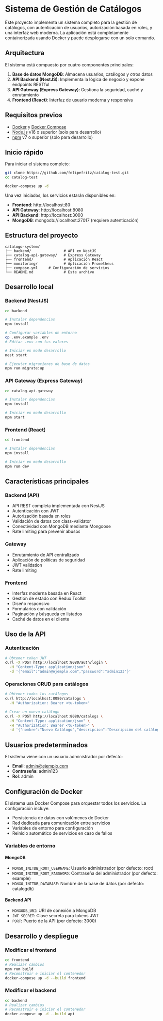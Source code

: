 # Sistema de Gestión de Catálogos

Este proyecto implementa un sistema completo para la gestión de catálogos, con autenticación de usuarios, autorización basada en roles, y una interfaz web moderna. La aplicación está completamente containerizada usando Docker y puede desplegarse con un solo comando.

## Arquitectura

El sistema está compuesto por cuatro componentes principales:

1. **Base de datos MongoDB**: Almacena usuarios, catálogos y otros datos
2. **API Backend (NestJS)**: Implementa la lógica de negocio y expone endpoints RESTful
3. **API Gateway (Express Gateway)**: Gestiona la seguridad, caché y enrutamiento
4. **Frontend (React)**: Interfaz de usuario moderna y responsiva

## Requisitos previos

- [Docker](https://docs.docker.com/get-docker/) y [Docker Compose](https://docs.docker.com/compose/install/)
- [Node.js](https://nodejs.org/) v16 o superior (solo para desarrollo)
- [npm](https://www.npmjs.com/) v7 o superior (solo para desarrollo)

## Inicio rápido

Para iniciar el sistema completo:

```bash
git clone https://github.com/felipefritz/catalog-test.git
cd catalog-test

docker-compose up -d
```

Una vez iniciados, los servicios estarán disponibles en:

- **Frontend**: http://localhost:80
- **API Gateway**: http://localhost:8080
- **API Backend**: http://localhost:3000
- **MongoDB**: mongodb://localhost:27017 (requiere autenticación)

## Estructura del proyecto

```
catalogo-system/
├── backend/               # API en NestJS
├── catalog-api-gateway/   # Express Gateway
├── frontend/              # Aplicación React
├── monitoring/            # Aplicación Prometheus
├── compose.yml     # Configuración de servicios
└── README.md              # Este archivo
```

## Desarrollo local

### Backend (NestJS)

```bash
cd backend

# Instalar dependencias
npm install

# Configurar variables de entorno
cp .env.example .env
# Editar .env con tus valores

# Iniciar en modo desarrollo
nest start

# Ejecutar migraciones de base de datos
npm run migrate:up
```

### API Gateway (Express Gateway)

```bash
cd catalog-api-gateway

# Instalar dependencias
npm install

# Iniciar en modo desarrollo
npm start
```

### Frontend (React)

```bash
cd frontend

# Instalar dependencias
npm install

# Iniciar en modo desarrollo
npm run dev
```

## Características principales

### Backend (API)

- API REST completa implementada con NestJS
- Autenticación con JWT
- Autorización basada en roles
- Validación de datos con class-validator
- Conectividad con MongoDB mediante Mongoose
- Rate limiting para prevenir abusos

### Gateway

- Enrutamiento de API centralizado
- Aplicación de políticas de seguridad
- JWT validation
- Rate limiting

### Frontend

- Interfaz moderna basada en React
- Gestión de estado con Redux Toolkit
- Diseño responsivo
- Formularios con validación
- Paginación y búsqueda en listados
- Caché de datos en el cliente

## Uso de la API

### Autenticación

```bash
# Obtener token JWT
curl -X POST http://localhost:8080/auth/login \
  -H "Content-Type: application/json" \
  -d '{"email":"admin@ejemplo.com","password":"admin123"}'
```

### Operaciones CRUD para catálogos

```bash
# Obtener todos los catálogos
curl http://localhost:8080/catalogs \
  -H "Authorization: Bearer <tu-token>"

# Crear un nuevo catálogo
curl -X POST http://localhost:8080/catalogs \
  -H "Content-Type: application/json" \
  -H "Authorization: Bearer <tu-token>" \
  -d '{"nombre":"Nuevo Catálogo","descripcion":"Descripción del catálogo","items":[]}'
```

## Usuarios predeterminados

El sistema viene con un usuario administrador por defecto:

- **Email**: admin@ejemplo.com
- **Contraseña**: admin123
- **Rol**: admin

## Configuración de Docker

El sistema usa Docker Compose para orquestar todos los servicios. La configuración incluye:

- Persistencia de datos con volúmenes de Docker
- Red dedicada para comunicación entre servicios
- Variables de entorno para configuración
- Reinicio automático de servicios en caso de fallos

### Variables de entorno

#### MongoDB

- `MONGO_INITDB_ROOT_USERNAME`: Usuario administrador (por defecto: root)
- `MONGO_INITDB_ROOT_PASSWORD`: Contraseña del administrador (por defecto: example)
- `MONGO_INITDB_DATABASE`: Nombre de la base de datos (por defecto: catalogdb)

#### Backend API

- `MONGODB_URI`: URI de conexión a MongoDB
- `JWT_SECRET`: Clave secreta para tokens JWT
- `PORT`: Puerto de la API (por defecto: 3000)

## Desarrollo y despliegue

### Modificar el frontend

```bash
cd frontend
# Realizar cambios
npm run build
# Reconstruir e iniciar el contenedor
docker-compose up -d --build frontend
```

### Modificar el backend

```bash
cd backend
# Realizar cambios
# Reconstruir e iniciar el contenedor
docker-compose up -d --build api
```